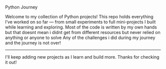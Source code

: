 Python Journey 

Welcome to my collection of Python projects! This repo holds everything I’ve worked on so far — 
from small experiments to full mini-projects I built while learning and exploring.
Most of the code is written by my own hands but that doesnt mean i didnt get from different resources but never relied on anything or anyone to solve 
Any of the challenges i did during my journey and the journey is not over!

---

I'll keep adding new projects as I learn and build more. Thanks for checking it out!
